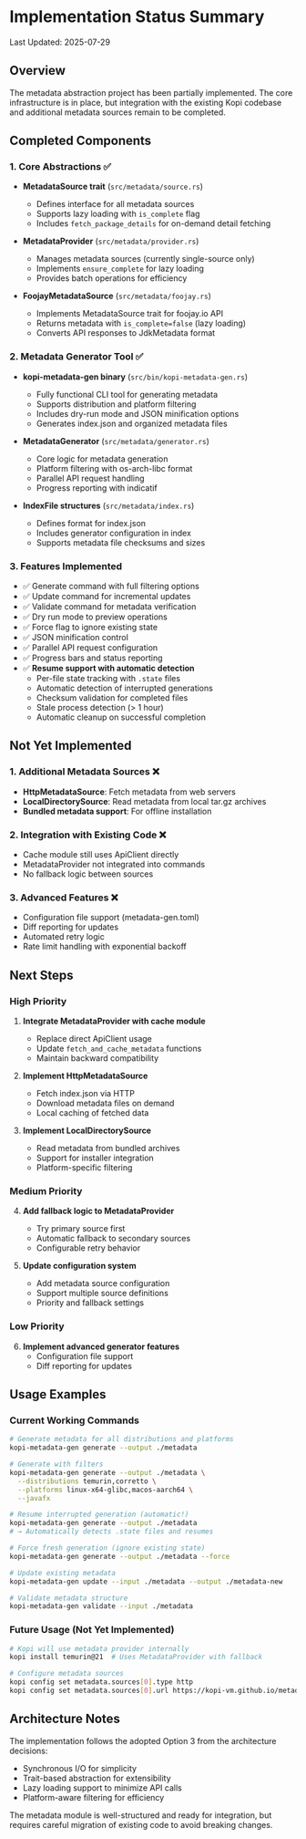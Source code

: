 # Implementation Status Summary

Last Updated: 2025-07-29

## Overview

The metadata abstraction project has been partially implemented. The core infrastructure is in place, but integration with the existing Kopi codebase and additional metadata sources remain to be completed.

## Completed Components

### 1. Core Abstractions ✅
- **MetadataSource trait** (`src/metadata/source.rs`)
  - Defines interface for all metadata sources
  - Supports lazy loading with `is_complete` flag
  - Includes `fetch_package_details` for on-demand detail fetching

- **MetadataProvider** (`src/metadata/provider.rs`)
  - Manages metadata sources (currently single-source only)
  - Implements `ensure_complete` for lazy loading
  - Provides batch operations for efficiency

- **FoojayMetadataSource** (`src/metadata/foojay.rs`)
  - Implements MetadataSource trait for foojay.io API
  - Returns metadata with `is_complete=false` (lazy loading)
  - Converts API responses to JdkMetadata format

### 2. Metadata Generator Tool ✅
- **kopi-metadata-gen binary** (`src/bin/kopi-metadata-gen.rs`)
  - Fully functional CLI tool for generating metadata
  - Supports distribution and platform filtering
  - Includes dry-run mode and JSON minification options
  - Generates index.json and organized metadata files

- **MetadataGenerator** (`src/metadata/generator.rs`)
  - Core logic for metadata generation
  - Platform filtering with os-arch-libc format
  - Parallel API request handling
  - Progress reporting with indicatif

- **IndexFile structures** (`src/metadata/index.rs`)
  - Defines format for index.json
  - Includes generator configuration in index
  - Supports metadata file checksums and sizes

### 3. Features Implemented
- ✅ Generate command with full filtering options
- ✅ Update command for incremental updates
- ✅ Validate command for metadata verification
- ✅ Dry run mode to preview operations
- ✅ Force flag to ignore existing state
- ✅ JSON minification control
- ✅ Parallel API request configuration
- ✅ Progress bars and status reporting
- ✅ **Resume support with automatic detection**
  - Per-file state tracking with `.state` files
  - Automatic detection of interrupted generations
  - Checksum validation for completed files
  - Stale process detection (> 1 hour)
  - Automatic cleanup on successful completion

## Not Yet Implemented

### 1. Additional Metadata Sources ❌
- **HttpMetadataSource**: Fetch metadata from web servers
- **LocalDirectorySource**: Read metadata from local tar.gz archives
- **Bundled metadata support**: For offline installation

### 2. Integration with Existing Code ❌
- Cache module still uses ApiClient directly
- MetadataProvider not integrated into commands
- No fallback logic between sources

### 3. Advanced Features ❌
- Configuration file support (metadata-gen.toml)
- Diff reporting for updates
- Automated retry logic
- Rate limit handling with exponential backoff

## Next Steps

### High Priority
1. **Integrate MetadataProvider with cache module**
   - Replace direct ApiClient usage
   - Update `fetch_and_cache_metadata` functions
   - Maintain backward compatibility

2. **Implement HttpMetadataSource**
   - Fetch index.json via HTTP
   - Download metadata files on demand
   - Local caching of fetched data

3. **Implement LocalDirectorySource**
   - Read metadata from bundled archives
   - Support for installer integration
   - Platform-specific filtering

### Medium Priority
4. **Add fallback logic to MetadataProvider**
   - Try primary source first
   - Automatic fallback to secondary sources
   - Configurable retry behavior

5. **Update configuration system**
   - Add metadata source configuration
   - Support multiple source definitions
   - Priority and fallback settings

### Low Priority
6. **Implement advanced generator features**
   - Configuration file support
   - Diff reporting for updates

## Usage Examples

### Current Working Commands

```bash
# Generate metadata for all distributions and platforms
kopi-metadata-gen generate --output ./metadata

# Generate with filters
kopi-metadata-gen generate --output ./metadata \
  --distributions temurin,corretto \
  --platforms linux-x64-glibc,macos-aarch64 \
  --javafx

# Resume interrupted generation (automatic!)
kopi-metadata-gen generate --output ./metadata
# → Automatically detects .state files and resumes

# Force fresh generation (ignore existing state)
kopi-metadata-gen generate --output ./metadata --force

# Update existing metadata
kopi-metadata-gen update --input ./metadata --output ./metadata-new

# Validate metadata structure
kopi-metadata-gen validate --input ./metadata
```

### Future Usage (Not Yet Implemented)

```bash
# Kopi will use metadata provider internally
kopi install temurin@21  # Uses MetadataProvider with fallback

# Configure metadata sources
kopi config set metadata.sources[0].type http
kopi config set metadata.sources[0].url https://kopi-vm.github.io/metadata
```

## Architecture Notes

The implementation follows the adopted Option 3 from the architecture decisions:
- Synchronous I/O for simplicity
- Trait-based abstraction for extensibility
- Lazy loading support to minimize API calls
- Platform-aware filtering for efficiency

The metadata module is well-structured and ready for integration, but requires careful migration of existing code to avoid breaking changes.